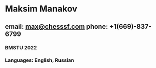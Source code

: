 # Maksim Manakov

## email: max@chesssf.com phone: +1(669)-837-6799

### BMSTU 2022

### Languages: English, Russian
